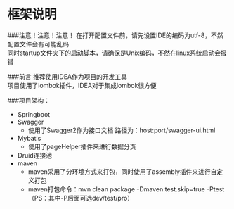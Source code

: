 框架说明
==
###注意！注意！注意！
在打开配置文件前，请先设置IDE的编码为utf-8，不然配置文件会有可能乱码  
同时startup文件夹下的启动脚本，请确保是Unix编码，不然在linux系统启动会报错

###前言
推荐使用IDEA作为项目的开发工具  
项目使用了lombok插件，IDEA对于集成lombok很方便

###项目架构：
* Springboot
* Swagger
  * 使用了Swagger2作为接口文档 路径为：host:port/swagger-ui.html
* Mybatis
  * 使用了pageHelper插件来进行数据分页
* Druid连接池
* maven
  * maven采用了分环境方式来打包，同时使用了assembly插件来进行自定义打包
  * maven打包命令：mvn clean package -Dmaven.test.skip=true -Ptest （PS：其中-P后面可选dev/test/pro）